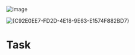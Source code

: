 ![image](https://github.com/user-attachments/assets/6e15a0b1-5ba1-41fe-9c46-9c650c4f453d)

![{C92E0EE7-FD2D-4E18-9E63-E1574F882BD7}](https://github.com/user-attachments/assets/27f00d31-daeb-4662-b25c-452693b62db0)
# Task
